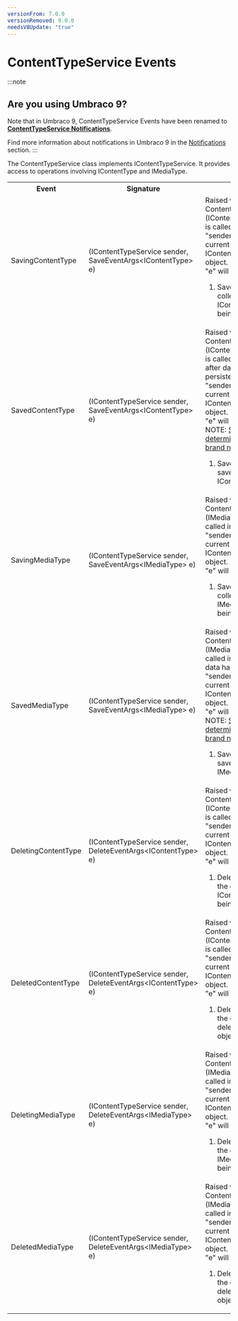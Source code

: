 ```yaml
---
versionFrom: 7.0.0
versionRemoved: 9.0.0
needsV8Update: "true"
---
```


# ContentTypeService Events

:::note

## Are you using Umbraco 9?

Note that in Umbraco 9, ContentTypeService Events have been renamed to [**ContentTypeService Notifications**](../Notifications/ContentTypeService-Notifications/index.md).

Find more information about notifications in Umbraco 9 in the [Notifications](../Notifications) section.
:::

The ContentTypeService class implements IContentTypeService. It provides access to operations involving IContentType and IMediaType.

<table>
    <tr>
        <th>Event</th>
        <th>Signature</th>
        <th>Description</th>
    </tr>
    <tr>
        <td>SavingContentType</td>
        <td>(IContentTypeService sender, SaveEventArgs&lt;IContentType&gt; e)</td>
        <td>
        Raised when ContentTypeService.Save (IContentType overloads) is called in the API.<br />
        "sender" will be the current IContentTypeService object.<br />
        "e" will provide:
            <ol>
                <li>SavedEntities: Gets the collection of IContentType objects being saved.</li>
            </ol>
        </td>
    </tr>
    <tr>
        <td>SavedContentType</td>
        <td>(IContentTypeService sender, SaveEventArgs&lt;IContentType&gt; e)</td>
        <td>
        Raised when ContentTypeService.Save (IContentType overloads) is called in the API and after data has been persisted.<br />
        "sender" will be the current IContentTypeService object.<br />
        "e" will provide:
        <br/>NOTE: <a href="determining-new-entity">See here on how to determine if the entity is brand new</a>
            <ol>
                <li>SavedEntities: Gets the saved collection of IContentType objects.</li>
            </ol>
        </td>
    </tr>
    <tr>
        <td>SavingMediaType</td>
        <td>(IContentTypeService sender, SaveEventArgs&lt;IMediaType&gt; e)</td>
        <td>
        Raised when ContentTypeService.Save (IMediaType overloads) is called in the API.<br />
        "sender" will be the current IContentTypeService object.<br />
        "e" will provide:
            <ol>
                <li>SavedEntities: Gets the collection of IMediaType objects being saved.</li>
            </ol>
        </td>
    </tr>
    <tr>
        <td>SavedMediaType</td>
        <td>(IContentTypeService sender, SaveEventArgs&lt;IMediaType&gt; e)</td>
        <td>
        Raised when ContentTypeService.Save (IMediaType overloads) is called in the API and after data has been persisted.<br />
        "sender" will be the current IContentTypeService object.<br />
        "e" will provide:
        <br/>NOTE: <a href="determining-new-entity">See here on how to determine if the entity is brand new</a>
            <ol>
                <li>SavedEntities: Gets the saved collection of IMediaType objects.</li>
            </ol>
        </td>
    </tr>
    <tr>
        <td>DeletingContentType</td>
        <td>(IContentTypeService sender, DeleteEventArgs&lt;IContentType&gt; e)</td>
        <td>
        Raised when ContentTypeService.Delete (IContentType overloads) is called in the API.<br />
        "sender" will be the current IContentTypeService object.<br />
        "e" will provide:
            <ol>
                <li>DeletedEntities: Gets the collection of IContentType objects being deleted.</li>
            </ol>
        </td>
    </tr>
    <tr>
        <td>DeletedContentType</td>
        <td>(IContentTypeService sender, DeleteEventArgs&lt;IContentType&gt; e)</td>
        <td>
        Raised when ContentTypeService.Delete (IContentType overloads) is called in the API.<br />
        "sender" will be the current IContentTypeService object.<br />
        "e" will provide:
            <ol>
                <li>DeletedEntities: Gets the collection of deleted IContentType objects.</li>
            </ol>
        </td>
    </tr>
    <tr>
        <td>DeletingMediaType</td>
        <td>(IContentTypeService sender, DeleteEventArgs&lt;IMediaType&gt; e)</td>
        <td>
        Raised when ContentTypeService.Delete (IMediaType overloads) is called in the API.<br />
        "sender" will be the current IContentTypeService object.<br />
        "e" will provide:
            <ol>
                <li>DeletedEntities: Gets the collection of IMediaType objects being deleted.</li>
            </ol>
        </td>
    </tr>
    <tr>
        <td>DeletedMediaType</td>
        <td>(IContentTypeService sender, DeleteEventArgs&lt;IMediaType&gt; e)</td>
        <td>
        Raised when ContentTypeService.Delete (IMediaType overloads) is called in the API.<br />
        "sender" will be the current IContentTypeService object.<br />
        "e" will provide:
            <ol>
                <li>DeletedEntities: Gets the collection of deleted IMediaType objects.</li>
            </ol>
        </td>
    </tr>
</table>

